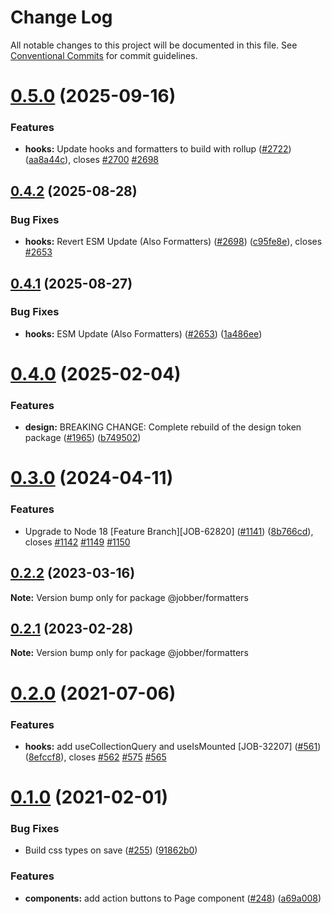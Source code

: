 # Change Log

All notable changes to this project will be documented in this file.
See [Conventional Commits](https://conventionalcommits.org) for commit guidelines.

# [0.5.0](https://github.com/GetJobber/atlantis/compare/@jobber/formatters@0.4.2...@jobber/formatters@0.5.0) (2025-09-16)


### Features

* **hooks:** Update hooks and formatters to build with rollup ([#2722](https://github.com/GetJobber/atlantis/issues/2722)) ([aa8a44c](https://github.com/GetJobber/atlantis/commit/aa8a44ce120c8f2d3e2f6a95bf3adda5d4867faf)), closes [#2700](https://github.com/GetJobber/atlantis/issues/2700) [#2698](https://github.com/GetJobber/atlantis/issues/2698)





## [0.4.2](https://github.com/GetJobber/atlantis/compare/@jobber/formatters@0.4.1...@jobber/formatters@0.4.2) (2025-08-28)


### Bug Fixes

* **hooks:** Revert ESM Update (Also Formatters) ([#2698](https://github.com/GetJobber/atlantis/issues/2698)) ([c95fe8e](https://github.com/GetJobber/atlantis/commit/c95fe8e8cf977381da7caf123256477b74859141)), closes [#2653](https://github.com/GetJobber/atlantis/issues/2653)





## [0.4.1](https://github.com/GetJobber/atlantis/compare/@jobber/formatters@0.4.0...@jobber/formatters@0.4.1) (2025-08-27)


### Bug Fixes

* **hooks:** ESM Update (Also Formatters) ([#2653](https://github.com/GetJobber/atlantis/issues/2653)) ([1a486ee](https://github.com/GetJobber/atlantis/commit/1a486eed319a1c6eda2da79e43f8d3ad1ca06020))





# [0.4.0](https://github.com/GetJobber/atlantis/compare/@jobber/formatters@0.3.0...@jobber/formatters@0.4.0) (2025-02-04)


### Features

* **design:** BREAKING CHANGE: Complete rebuild of the design token package ([#1965](https://github.com/GetJobber/atlantis/issues/1965)) ([b749502](https://github.com/GetJobber/atlantis/commit/b749502e347a4e14a1c5fcfdbc3114f54bb616f1))





# [0.3.0](https://github.com/GetJobber/atlantis/compare/@jobber/formatters@0.2.2...@jobber/formatters@0.3.0) (2024-04-11)


### Features

* Upgrade to Node 18 [Feature Branch][JOB-62820] ([#1141](https://github.com/GetJobber/atlantis/issues/1141)) ([8b766cd](https://github.com/GetJobber/atlantis/commit/8b766cd1ebb215610ff3b0babe5d1f05540872b6)), closes [#1142](https://github.com/GetJobber/atlantis/issues/1142) [#1149](https://github.com/GetJobber/atlantis/issues/1149) [#1150](https://github.com/GetJobber/atlantis/issues/1150)





## [0.2.2](https://github.com/GetJobber/atlantis/compare/@jobber/formatters@0.2.1...@jobber/formatters@0.2.2) (2023-03-16)

**Note:** Version bump only for package @jobber/formatters





## [0.2.1](https://github.com/GetJobber/atlantis/compare/@jobber/formatters@0.2.0...@jobber/formatters@0.2.1) (2023-02-28)

**Note:** Version bump only for package @jobber/formatters





# [0.2.0](https://github.com/GetJobber/atlantis/compare/@jobber/formatters@0.1.0...@jobber/formatters@0.2.0) (2021-07-06)


### Features

* **hooks:** add useCollectionQuery and useIsMounted [JOB-32207] ([#561](https://github.com/GetJobber/atlantis/issues/561)) ([8efccf8](https://github.com/GetJobber/atlantis/commit/8efccf8398f6e1d9278248ca4ec40327d11f9782)), closes [#562](https://github.com/GetJobber/atlantis/issues/562) [#575](https://github.com/GetJobber/atlantis/issues/575) [#565](https://github.com/GetJobber/atlantis/issues/565)





# [0.1.0](https://github.com/GetJobber/atlantis/compare/@jobber/formatters@0.0.4...@jobber/formatters@0.1.0) (2021-02-01)


### Bug Fixes

* Build css types on save ([#255](https://github.com/GetJobber/atlantis/issues/255)) ([91862b0](https://github.com/GetJobber/atlantis/commit/91862b007a006c42a22d39389639c0598efc19c5))


### Features

* **components:** add action buttons to Page component  ([#248](https://github.com/GetJobber/atlantis/issues/248)) ([a69a008](https://github.com/GetJobber/atlantis/commit/a69a0089bd66652a617140d9d5fc312d9060cb07))
